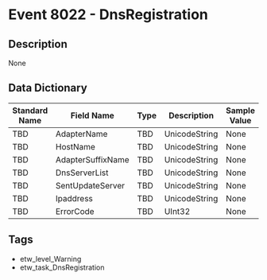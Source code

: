 # Event 8022 - DnsRegistration

## Description
None

## Data Dictionary
|Standard Name|Field Name|Type|Description|Sample Value|
|---|---|---|---|---|
|TBD|AdapterName|TBD|UnicodeString|None|None|
|TBD|HostName|TBD|UnicodeString|None|None|
|TBD|AdapterSuffixName|TBD|UnicodeString|None|None|
|TBD|DnsServerList|TBD|UnicodeString|None|None|
|TBD|SentUpdateServer|TBD|UnicodeString|None|None|
|TBD|Ipaddress|TBD|UnicodeString|None|None|
|TBD|ErrorCode|TBD|UInt32|None|None|

## Tags
* etw_level_Warning
* etw_task_DnsRegistration